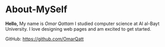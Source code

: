 # About-MySelf
**Hello,**
My name is *Omar Qattam*
I studied computer science at Al al-Bayt University.
I love designing web pages and am excited to get started.

GitHub: https://github.com/OmarQatt